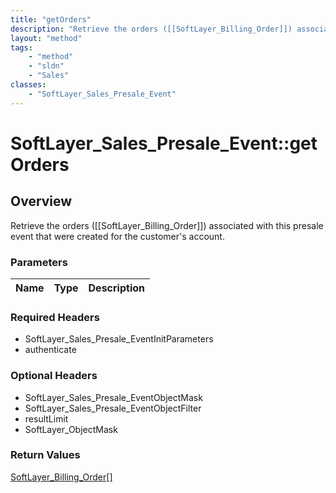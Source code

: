 ```yaml
---
title: "getOrders"
description: "Retrieve the orders ([[SoftLayer_Billing_Order]]) associated with this presale event that were created for the customer'... "
layout: "method"
tags:
    - "method"
    - "sldn"
    - "Sales"
classes:
    - "SoftLayer_Sales_Presale_Event"
---
```

# SoftLayer_Sales_Presale_Event::getOrders
## Overview 
Retrieve the orders ([[SoftLayer_Billing_Order]]) associated with this presale event that were created for the customer's account.

### Parameters 
|Name | Type | Description |
| --- | --- | --- |


### Required Headers
* SoftLayer_Sales_Presale_EventInitParameters
* authenticate

### Optional Headers
* SoftLayer_Sales_Presale_EventObjectMask
* SoftLayer_Sales_Presale_EventObjectFilter
* resultLimit
* SoftLayer_ObjectMask

### Return Values
<a href='/reference/datatypes/SoftLayer_Billing_Order'>SoftLayer_Billing_Order[] </a>

